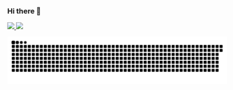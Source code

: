 ### Hi there 👋

<!--
**adriane-desenvolvimento/adriane-desenvolvimento** is a ✨ _special_ ✨ repository because its `README.md` (this file) appears on your GitHub profile.

Here are some ideas to get you started:

- 🔭 I’m currently working on ...
- 🌱 I’m currently learning ...
- 👯 I’m looking to collaborate on ...
- 🤔 I’m looking for help with ...
- 💬 Ask me about ...
- 📫 How to reach me: ...
- 😄 Pronouns: ...
- ⚡ Fun fact: ...
-->

<div>
<a href="https://github.com/adriane-desenvolvimento">
<img height="180em" src="https://github-readme-stats.vercel.app/api/top-langs/?username=adriane-desenvolvimento&layout=compact&langs_count=7&theme=dracula"/>
<img height="180em" src="https://github-readme-stats.vercel.app/api?username=adriane-desenvolvimento&show_icons=true&theme=dracula&include_all_commits=true&count_private=true"/>
</div>

  
  
  
  ![Snake animation](https://github.com/adriane-desenvolvimento/adriane-desenvolvimento/blob/output/github-contribution-grid-snake.svg)
